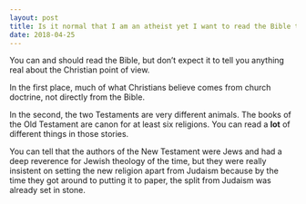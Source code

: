 ```yaml
---
layout: post
title: Is it normal that I am an atheist yet I want to read the Bible to understand a Christian&#39;s point of view?
date: 2018-04-25
---
```


<p>You can and should read the Bible, but don’t expect it to tell you anything real about the Christian point of view.</p><p>In the first place, much of what Christians believe comes from church doctrine, not directly from the Bible.</p><p>In the second, the two Testaments are very different animals. The books of the Old Testament are canon for at least six religions. You can read a <b>lot</b> of different things in those stories.</p><p>You can tell that the authors of the New Testament were Jews and had a deep reverence for Jewish theology of the time, but they were really insistent on setting the new religion apart from Judaism because by the time they got around to putting it to paper, the split from Judaism was already set in stone.</p>
